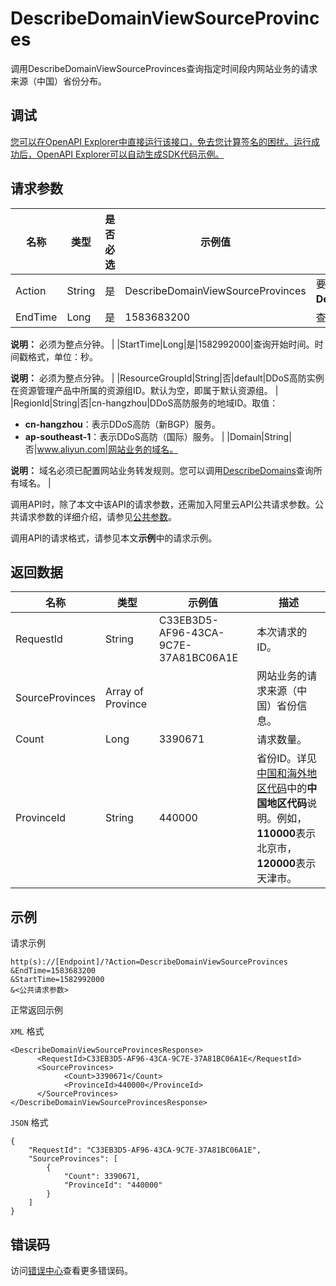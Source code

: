 # DescribeDomainViewSourceProvinces

调用DescribeDomainViewSourceProvinces查询指定时间段内网站业务的请求来源（中国）省份分布。

## 调试

[您可以在OpenAPI Explorer中直接运行该接口，免去您计算签名的困扰。运行成功后，OpenAPI Explorer可以自动生成SDK代码示例。](https://api.aliyun.com/#product=ddoscoo&api=DescribeDomainViewSourceProvinces&type=RPC&version=2020-01-01)

## 请求参数

|名称|类型|是否必选|示例值|描述|
|--|--|----|---|--|
|Action|String|是|DescribeDomainViewSourceProvinces|要执行的操作。取值：**DescribeDomainViewSourceProvinces**。 |
|EndTime|Long|是|1583683200|查询结束时间。时间戳格式，单位：秒。

 **说明：** 必须为整点分钟。 |
|StartTime|Long|是|1582992000|查询开始时间。时间戳格式，单位：秒。

 **说明：** 必须为整点分钟。 |
|ResourceGroupId|String|否|default|DDoS高防实例在资源管理产品中所属的资源组ID。默认为空，即属于默认资源组。 |
|RegionId|String|否|cn-hangzhou|DDoS高防服务的地域ID。取值：

 -   **cn-hangzhou**：表示DDoS高防（新BGP）服务。
-   **ap-southeast-1**：表示DDoS高防（国际）服务。 |
|Domain|String|否|www.aliyun.com|网站业务的域名。

 **说明：** 域名必须已配置网站业务转发规则。您可以调用[DescribeDomains](~~91724~~)查询所有域名。 |

调用API时，除了本文中该API的请求参数，还需加入阿里云API公共请求参数。公共请求参数的详细介绍，请参见[公共参数](~~157269~~)。

调用API的请求格式，请参见本文**示例**中的请求示例。

## 返回数据

|名称|类型|示例值|描述|
|--|--|---|--|
|RequestId|String|C33EB3D5-AF96-43CA-9C7E-37A81BC06A1E|本次请求的ID。 |
|SourceProvinces|Array of Province| |网站业务的请求来源（中国）省份信息。 |
|Count|Long|3390671|请求数量。 |
|ProvinceId|String|440000|省份ID。详见[中国和海外地区代码](~~167926~~)中的**中国地区代码**说明。例如，**110000**表示北京市，**120000**表示天津市。 |

## 示例

请求示例

```
http(s)://[Endpoint]/?Action=DescribeDomainViewSourceProvinces
&EndTime=1583683200
&StartTime=1582992000
&<公共请求参数>
```

正常返回示例

`XML` 格式

```
<DescribeDomainViewSourceProvincesResponse>
	  <RequestId>C33EB3D5-AF96-43CA-9C7E-37A81BC06A1E</RequestId>
	  <SourceProvinces>
		    <Count>3390671</Count>
		    <ProvinceId>440000</ProvinceId>
	  </SourceProvinces>
</DescribeDomainViewSourceProvincesResponse>
```

`JSON` 格式

```
{
    "RequestId": "C33EB3D5-AF96-43CA-9C7E-37A81BC06A1E",
    "SourceProvinces": [
        {
            "Count": 3390671,
            "ProvinceId": "440000"
        }
    ]
}
```

## 错误码

访问[错误中心](https://error-center.alibabacloud.com/status/product/ddoscoo)查看更多错误码。

